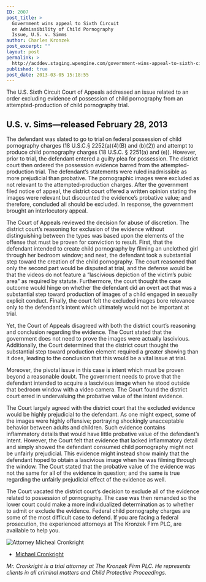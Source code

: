 ```yaml
---
ID: 2007
post_title: >
  Government wins appeal to Sixth Circuit
  on Admissibility of Child Pornography
  Issue, U.S. v. Simms
author: Charles Kronzek
post_excerpt: ""
layout: post
permalink: >
  http://acddev.staging.wpengine.com/government-wins-appeal-to-sixth-circuit-on-admissibility-of-child-pornography-issue-u-s-v-simms.html
published: true
post_date: 2013-03-05 15:18:55
---
```

The U.S. Sixth Circuit Court of Appeals addressed an issue related to an order excluding evidence of possession of child pornography from an attempted-production of child pornography trial.
<h2>U.S. v. Sims—released February 28, 2013</h2>
The defendant was slated to go to trial on federal possession of child pornography charges (18 U.S.C.§ 2252(a)(4)(B) and (b)(2)) and attempt to produce child pornography charges (18 U.S.C. § 2251(a) and (e)). However, prior to trial, the defendant entered a guilty plea for possession. The district court then ordered the possession evidence barred from the attempted-production trial. The defendant’s statements were ruled inadmissible as more prejudicial than probative. The pornographic images were excluded as not relevant to the attempted-production charges. After the government filed notice of appeal, the district court offered a written opinion stating the images were relevant but discounted the evidence’s probative value; and therefore, concluded all should be excluded. In response, the government brought an interlocutory appeal.

The Court of Appeals reviewed the decision for abuse of discretion. The district court’s reasoning for exclusion of the evidence without distinguishing between the types was based upon the elements of the offense that must be proven for conviction to result. First, that the defendant intended to create child pornography by filming an unclothed girl through her bedroom window; and next, the defendant took a substantial step toward the creation of the child pornography. The court reasoned that only the second part would be disputed at trial, and the defense would be that the videos do not feature a “lascivious depiction of the victim’s pubic area” as required by statute. Furthermore, the court thought the case outcome would hinge on whether the defendant did an overt act that was a substantial step toward production of images of a child engaged in sexually explicit conduct. Finally, the court felt the excluded images bore relevance only to the defendant’s intent which ultimately would not be important at trial.

Yet, the Court of Appeals disagreed with both the district court’s reasoning and conclusion regarding the evidence. The Court stated that the government does not need to prove the images were actually lascivious. Additionally, the Court determined that the district court thought the substantial step toward production element required a greater showing than it does, leading to the conclusion that this would be a vital issue at trial.

Moreover, the pivotal issue in this case is intent which must be proven beyond a reasonable doubt. The government needs to prove that the defendant intended to acquire a lascivious image when he stood outside that bedroom window with a video camera. The Court found the district court erred in undervaluing the probative value of the intent evidence.

The Court largely agreed with the district court that the excluded evidence would be highly prejudicial to the defendant. As one might expect, some of the images were highly offensive; portraying shockingly unacceptable behavior between adults and children. Such evidence contains inflammatory details that would have little probative value of the defendant’s intent. However, the Court felt that evidence that lacked inflammatory detail and simply showed the defendant consumed child pornography might not be unfairly prejudicial. This evidence might instead show mainly that the defendant hoped to obtain a lascivious image when he was filming through the window. The Court stated that the probative value of the evidence was not the same for all of the evidence in question; and the same is true regarding the unfairly prejudicial effect of the evidence as well.

The Court vacated the district court’s decision to exclude all of the evidence related to possession of pornography. The case was then remanded so the lower court could make a more individualized determination as to whether to admit or exclude the evidence.
Federal child pornography charges are some of the most difficult case to defend. If you are facing a federal prosecution, the experienced attorneys at The Kronzek Firm PLC, are available to help you.

<img src="http://acddev.staging.wpengine.com/images/Cronkright.png" alt="Attorney Micheal Cronkright" />

- <a href="http://acddev.staging.wpengine.com/Trial-Attorneys.html#1">Michael Cronkright</a>

<em>Mr. Cronkright is a trial attorney at The Kronzek Firm PLC. He represents clients in all criminal matters and Child Protective Proceedings.</em>